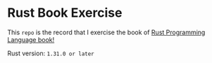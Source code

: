 # Rust Book Exercise

This `repo` is the record that I exercise the book of [Rust Programming Language book!](https://doc.rust-lang.org/book/title-page.html)

Rust version: `1.31.0 or later`
